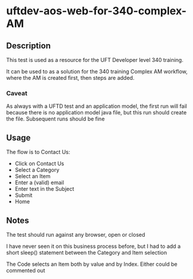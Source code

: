 # uftdev-aos-web-for-340-complex-AM

## Description
This test is used as a resource for the UFT Developer level 340 training.

It can be used to as a solution for the 340 training Complex AM workflow, where the AM is created first, then steps are added.

### Caveat
As always with a UFTD test and an application model, the first run will fail because there is no application model java file, but this run should create the file. Subsequent runs should be fine


## Usage

The flow is to Contact Us:
* Click on Contact Us
* Select a Category
* Select an Item
* Enter a (valid) email
* Enter text in the Subject
* Submit
* Home
## Notes
The test should run against any browser, open or closed

I have never seen it on this business process before, but I had to add a short sleep() statement between the Category and Item selection

The Code selects an Item both by value and by Index. Either could be commented out
